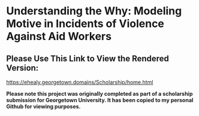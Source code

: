 # Understanding the Why: Modeling Motive in Incidents of Violence Against Aid Workers

## Please Use This Link to View the Rendered Version:
https://ehealy.georgetown.domains/Scholarship/home.html

**Please note this project was originally completed as part of a scholarship submission for Georgetown University. It has been copied to my personal Github for viewing purposes.**
